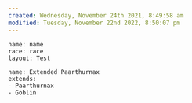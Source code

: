 ```yaml
---
created: Wednesday, November 24th 2021, 8:49:58 am
modified: Tuesday, November 22nd 2022, 8:50:07 pm
---
```

```statblock
name: name
race: race
layout: Test
```

```statblock
name: Extended Paarthurnax
extends:
- Paarthurnax
- Goblin
```
